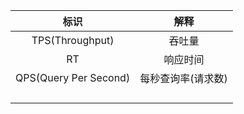 | **标识** | **解释** |
| :---: | :---: |
| TPS\(Throughput\) | 吞吐量 |
| RT | 响应时间 |
| QPS\(Query Per Second\) | 每秒查询率\(请求数\) |
|  |  |
|  |  |
|  |  |
|  |  |



